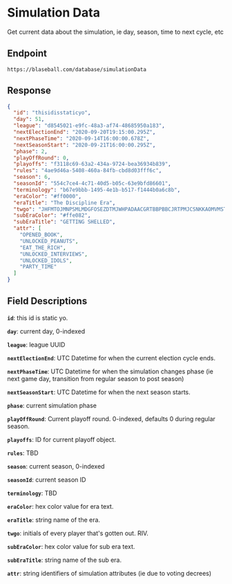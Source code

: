 # Simulation Data

Get current data about the simulation, ie day, season, time to next cycle, etc

## Endpoint

`https://blaseball.com/database/simulationData`

## Response

```json
{
  "id": "thisidisstaticyo",
  "day": 51,
  "league": "d8545021-e9fc-48a3-af74-48685950a183",
  "nextElectionEnd": "2020-09-20T19:15:00.295Z",
  "nextPhaseTime": "2020-09-14T16:00:00.678Z",
  "nextSeasonStart": "2020-09-21T16:00:00.295Z",
  "phase": 2,
  "playOffRound": 0,
  "playoffs": "f3118c69-63a2-434a-9724-bea36934b839",
  "rules": "4ae9d46a-5408-460a-84fb-cbd8d03fff6c",
  "season": 6,
  "seasonId": "554c7ce4-4c71-40d5-b05c-63e9bfd86601",
  "terminology": "b67e9bbb-1495-4e1b-b517-f1444b0a6c8b",
  "eraColor": "#ff0000",
  "eraTitle": "The Discipline Era",
  "twgo": "JHFMTOJMNPSMLMDGFOSEZDTMJWHPADAACGRTBBPBBCJRTPMJCSNKKAOMVMSTAJTVTCJIMPSSSTBFHRSSMSDKIRLWLVWSSMEIMCCDMDRTEIFBCLRMMW",
  "subEraColor": "#ffe082",
  "subEraTitle": "GETTING SHELLED",
  "attr": [
    "OPENED_BOOK",
    "UNLOCKED_PEANUTS",
    "EAT_THE_RICH",
    "UNLOCKED_INTERVIEWS",
    "UNLOCKED_IDOLS",
    "PARTY_TIME"
  ]
}
```

## Field Descriptions

**`id`**: this id is static yo.

**`day`**: current day, 0-indexed

**`league`**: league UUID

**`nextElectionEnd`**: UTC Datetime for when the current election cycle ends.

**`nextPhaseTime`**: UTC Datetime for when the simulation changes phase (ie next game day, transition from regular season to post season)

**`nextSeasonStart`**: UTC Datetime for when the next season starts.

**`phase`**: current simulation phase

**`playOffRound`**: Current playoff round. 0-indexed, defaults 0 during regular season.

**`playoffs`**: ID for current playoff object.

**`rules`**: TBD

**`season`**: current season, 0-indexed

**`seasonId`**: current season ID

**`terminology`**: TBD

**`eraColor`**: hex color value for era text.

**`eraTitle`**: string name of the era.

**`twgo`**: initials of every player that's gotten out. RIV.

**`subEraColor`**: hex color value for sub era text.

**`subEraTitle`**: string name of the sub era.

**`attr`**: string identifiers of simulation attributes (ie due to voting decrees)
